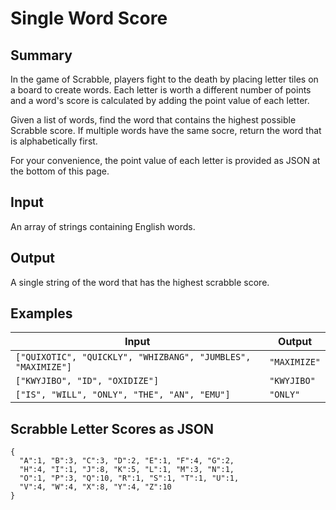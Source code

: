 # Single Word Score

## Summary

In the game of Scrabble, players fight to the death by placing letter tiles on a board to create words. Each letter is worth a different number of points and a word's score is calculated by adding the point value of each letter.

Given a list of words, find the word that contains the highest possible Scrabble score. If multiple words have the same socre, return the word that is alphabetically first.

For your convenience, the point value of each letter is provided as JSON at the bottom of this page.

## Input

An array of strings containing English words. 

## Output

A single string of the word that has the highest scrabble score.

## Examples

| Input | Output |
| --- | --- |
| `["QUIXOTIC", "QUICKLY", "WHIZBANG", "JUMBLES", "MAXIMIZE"]` | `"MAXIMIZE"` |
| `["KWYJIBO", "ID", "OXIDIZE"]` | `"KWYJIBO"` |
| `["IS", "WILL", "ONLY", "THE", "AN", "EMU"]` | `"ONLY"` |

## Scrabble Letter Scores as JSON

```
{
  "A":1, "B":3, "C":3, "D":2, "E":1, "F":4, "G":2,
  "H":4, "I":1, "J":8, "K":5, "L":1, "M":3, "N":1,
  "O":1, "P":3, "Q":10, "R":1, "S":1, "T":1, "U":1,
  "V":4, "W":4, "X":8, "Y":4, "Z":10
}
```

